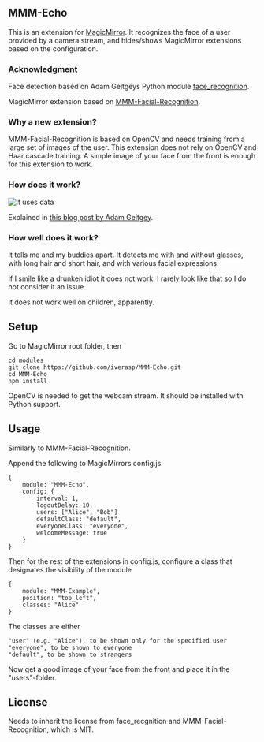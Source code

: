 ## MMM-Echo

This is an extension for [MagicMirror](https://github.com/MichMich/MagicMirror). It recognizes the face of a user provided by a camera stream, and hides/shows MagicMirror extensions based on the configuration.

### Acknowledgment

Face detection based on Adam Geitgeys Python module [face_recognition](https://github.com/ageitgey/face_recognition).

MagicMirror extension based on [MMM-Facial-Recognition](https://github.com/paviro/MMM-Facial-Recognition).

### Why a new extension?

MMM-Facial-Recognition is based on OpenCV and needs training from a large set of images of the user. This extension does not rely on OpenCV and Haar cascade training. A simple image of your face from the front is enough for this extension to work.

### How does it work?

![It uses data](https://imgs.xkcd.com/comics/machine_learning.png)

Explained in [this blog post by Adam Geitgey](https://medium.com/@ageitgey/machine-learning-is-fun-part-4-modern-face-recognition-with-deep-learning-c3cffc121d78).

### How well does it work?

It tells me and my buddies apart. It detects me with and without glasses, with long hair and short hair, and with various facial expressions.

If I smile like a drunken idiot it does not work. I rarely look like that so I do not consider it an issue.

It does not work well on children, apparently.

## Setup

Go to MagicMirror root folder, then

    cd modules
    git clone https://github.com/iverasp/MMM-Echo.git
    cd MMM-Echo
    npm install

OpenCV is needed to get the webcam stream. It should be installed with Python support.

## Usage

Similarly to MMM-Facial-Recognition.

Append the following to MagicMirrors config.js

    {
        module: "MMM-Echo",
        config: {
            interval: 1,
            logoutDelay: 10,
            users: ["Alice", "Bob"]
            defaultClass: "default",
            everyoneClass: "everyone",
            welcomeMessage: true
        }
    }

Then for the rest of the extensions in config.js, configure a class that designates the visibility of the module

    {
        module: "MMM-Example",
        position: "top_left",
        classes: "Alice"
    }

The classes are either

    "user" (e.g. "Alice"), to be shown only for the specified user
    "everyone", to be shown to everyone
    "default", to be shown to strangers

Now get a good image of your face from the front and place it in the "users"-folder.

## License

Needs to inherit the license from face_recgnition and MMM-Facial-Recognition, which is MIT.
